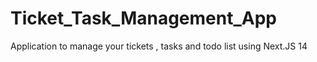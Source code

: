# Ticket_Task_Management_App
Application to manage your tickets , tasks and todo list using Next.JS 14
